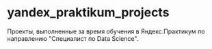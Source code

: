 # yandex_praktikum_projects
 Проекты, выполненные за время обучения в Яндекс.Практикум по направлению "Специалист по Data Science".
